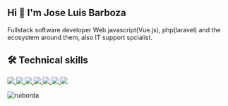 ## Hi 👋   I'm **Jose Luis Barboza**

Fullstack software developer Web javascript(Vue.js), php(laravel) and the ecosystem around them, also IT support spcialist.

## 🛠️ Technical skills 

<a href="https://joseluisb.netlify.app/" target="_bank" name="html">
  <img src="https://img.shields.io/static/v1?style=for-the-badge&message=HTML5&color=E34F26&logo=HTML5&logoColor=FFFFFF&label=">
</a>
<a href="https://joseluisb.netlify.app/" target="_bank" name="css">
  <img src="https://img.shields.io/static/v1?style=for-the-badge&message=CSS3&color=1572B6&logo=CSS3&logoColor=FFFFFF&label=">
</a>
<a href="https://joseluisb.netlify.app/" target="_bank" name="javascript">
  <img src="https://img.shields.io/static/v1?style=for-the-badge&message=JavaScript&color=222222&logo=JavaScript&logoColor=F7DF1E&label=">
</a>
<a href="https://joseluisb.netlify.app/" target="_bank" name="javascript">
  <img src="https://img.shields.io/static/v1?style=for-the-badge&message=Vue.js&color=222222&logo=Vue.js&logoColor=4FC08D&label=">
</a>
<a href="https://joseluisb.netlify.app/" target="_bank" name="javascript">
  <img src="https://img.shields.io/static/v1?style=for-the-badge&message=React&color=222222&logo=React&logoColor=61DAFB&label=">
</a>
<a href="https://joseluisb.netlify.app/" target="_bank" name="javascript">
  <img src="https://img.shields.io/static/v1?style=for-the-badge&message=PHP&color=777BB4&logo=PHP&logoColor=FFFFFF&label=">
</a>
<a href="https://joseluisb.netlify.app/" target="_bank" name="javascript">
  <img src="https://img.shields.io/static/v1?style=for-the-badge&message=Laravel&color=FF2D20&logo=Laravel&logoColor=FFFFFF&label=">
</a>
<!---
lucho19jose/lucho19jose is a ✨ special ✨ repository because its `README.md` (this file) appears on your GitHub profile.
You can click the Preview link to take a look at your changes.
--->
<p align="left"> <img loading="lazy" src="https://komarev.com/ghpvc/?username=ruiborda&label=Profile%20views&color=0e75b6&style=flat" alt="ruiborda" /> </p>
